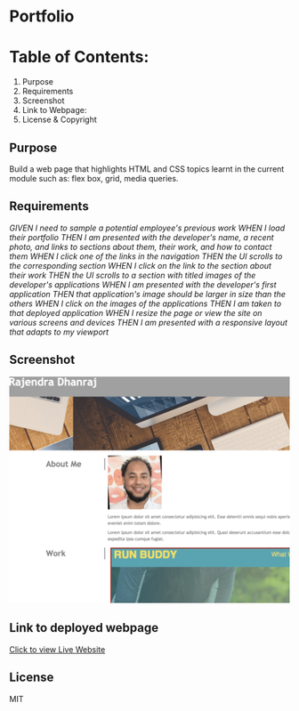 # Portfolio

# Table of Contents:
1. Purpose
2. Requirements
3. Screenshot
4. Link to Webpage:
5. License & Copyright

## Purpose

Build a web page that highlights HTML and CSS topics learnt in the current module such as: flex box, grid, media queries.

## Requirements

_GIVEN I need to sample a potential employee's previous work_
_WHEN I load their portfolio_
_THEN I am presented with the developer's name, a recent photo, and links to sections about them, their work, and how to contact them_
_WHEN I click one of the links in the navigation_
_THEN the UI scrolls to the corresponding section_
_WHEN I click on the link to the section about their work_
_THEN the UI scrolls to a section with titled images of the developer's applications_
_WHEN I am presented with the developer's first application_
_THEN that application's image should be larger in size than the others_
_WHEN I click on the images of the applications_
_THEN I am taken to that deployed application_
_WHEN I resize the page or view the site on various screens and devices_
_THEN I am presented with a responsive layout that adapts to my viewport_


## Screenshot

![portfolio-screenshor](./assets/images/portfolio-screenshot.png "")

## Link to deployed webpage

[Click to view Live Website](https://rajendra-dhanraj.github.io/Portfolio/ "Rajendra's Portfolio")

## License

MIT 